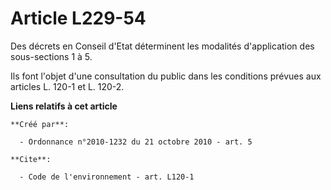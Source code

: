 # Article L229-54

Des décrets en Conseil d'Etat déterminent les modalités d'application des sous-sections 1 à 5.

Ils font l'objet d'une consultation du public dans les conditions prévues aux articles L. 120-1 et L. 120-2.

**Liens relatifs à cet article**

	**Créé par**:

	  - Ordonnance n°2010-1232 du 21 octobre 2010 - art. 5

	**Cite**:

	  - Code de l'environnement - art. L120-1
